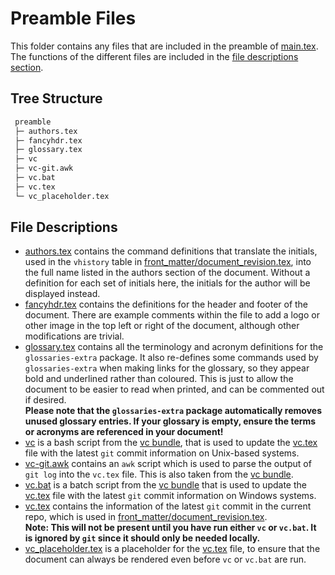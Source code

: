 # Preamble Files

This folder contains any files that are included in the preamble of
[main.tex](../main.tex). The functions of the different files are included in
the [file descriptions section](#file-descriptions).

## Tree Structure

```bash
 preamble
 ├─ authors.tex
 ├─ fancyhdr.tex
 ├─ glossary.tex
 ├─ vc
 ├─ vc-git.awk
 ├─ vc.bat
 ├─ vc.tex
 └─ vc_placeholder.tex
```

## File Descriptions

- [authors.tex](./authors.tex) contains the command definitions that translate
  the initials, used in the `vhistory` table in
  [front_matter/document_revision.tex](../front_matter/document_revision.tex),
  into the full name listed in the authors section of the document. Without a
  definition for each set of initials here, the initials for the author will be
  displayed instead.
- [fancyhdr.tex](./fancyhdr.tex) contains the definitions for the header and
  footer of the document. There are example comments within the file to add a
  logo or other image in the top left or right of the document, although other
  modifications are trivial.
- [glossary.tex](./glossary.tex) contains all the terminology and acronym
  definitions for the `glossaries-extra` package. It also re-defines some
  commands used by `glossaries-extra` when making links for the glossary, so
  they appear bold and underlined rather than coloured. This is just to allow
  the document to be easier to read when printed, and can be commented out if
  desired.  
  **Please note that the `glossaries-extra` package automatically removes unused
  glossary entries. If your glossary is empty, ensure the terms or acronyms are
  referenced in your document!**
- [vc](./vc) is a bash script from the
  [vc bundle](https://ctan.org/tex-archive/support/vc), that is used to update
  the [vc.tex](./vc.tex) file with the latest `git` commit information on
  Unix-based systems.
- [vc-git.awk](./vc-git.awk) contains an `awk` script which is used to parse the
  output of `git log` into the `vc.tex` file. This is also taken from the
  [vc bundle](https://ctan.org/tex-archive/support/vc).
- [vc.bat](./vc.bat) is a batch script from the
  [vc bundle](https://ctan.org/tex-archive/support/vc) that is used to update
  the [vc.tex](./vc.tex) file with the latest `git` commit information on
  Windows systems.
- [vc.tex](./vc.tex) contains the information of the latest `git` commit in the
  current repo, which is used in
  [front_matter/document_revision.tex](../front_matter/document_revision.tex).  
  **Note: This will not be present until you have run either `vc` or `vc.bat`.
  It is ignored by `git` since it should only be needed locally.**
- [vc_placeholder.tex](./vc_placeholder.tex) is a placeholder for the
  [vc.tex](./vc.tex) file, to ensure that the document can always be rendered
  even before `vc` or `vc.bat` are run.
